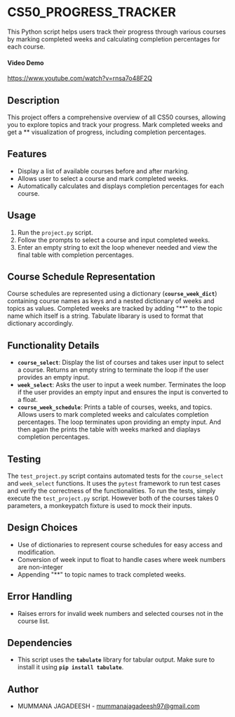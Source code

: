 
# CS50_PROGRESS_TRACKER

This Python script helps users track their progress through various courses by marking completed weeks and calculating completion percentages for each course.



#### Video Demo
<https://www.youtube.com/watch?v=rnsa7o48F2Q>



## Description

This project offers a comprehensive overview of all CS50 courses, allowing you to explore topics and track your progress. Mark completed weeks and get a ** visualization of progress, including completion percentages.



## Features

- Display a list of available courses before and after marking.
- Allows user to select a course and mark completed weeks.
- Automatically calculates and displays completion percentages for each course.


## Usage

1. Run the `project.py` script.
2. Follow the prompts to select a course and input completed weeks.
3. Enter an empty string to exit the loop whenever needed and view the final table with completion percentages.



## Course Schedule Representation

Course schedules are represented using a dictionary (**`course_week_dict`**) containing course names as keys and a nested dictionary of weeks and topics as values. Completed weeks are tracked by adding "**" to the topic name which itself is a string. Tabulate libarary is used to format that dictionary accordingly.



## Functionality Details

- **`course_select`**: Display the list of courses and takes user input to select a course. Returns an empty string to terminate the loop if the user provides an empty input.
- **`week_select`**: Asks the user to input a week number. Terminates the loop if the user provides an empty input and ensures the input is converted to a float.
- **`course_week_schedule`**: Prints a table of courses, weeks, and topics. Allows users to mark completed weeks and calculates completion percentages. The loop terminates upon providing an empty input. And then again the prints the table with weeks marked and diaplays completion percentages.



## Testing

The `test_project.py` script contains automated tests for the `course_select` and `week_select` functions. It uses the `pytest` framework to run test cases and verify the correctness of the functionalities. To run the tests, simply execute the `test_project.py` script.
However both of the courses takes 0 parameters, a monkeypatch fixture is used to mock their inputs.



## Design Choices

- Use of dictionaries to represent course schedules for easy access and modification.
- Conversion of week input to float to handle cases where week numbers are non-integer
- Appending "**" to topic names to track completed weeks.



## Error Handling

- Raises errors for invalid week numbers and selected courses not in the course list.



## Dependencies

- This script uses the **`tabulate`** library for tabular output. Make sure to install it using **`pip install tabulate`**.


## Author

- MUMMANA JAGADEESH - mummanajagadeesh97@gmail.com
